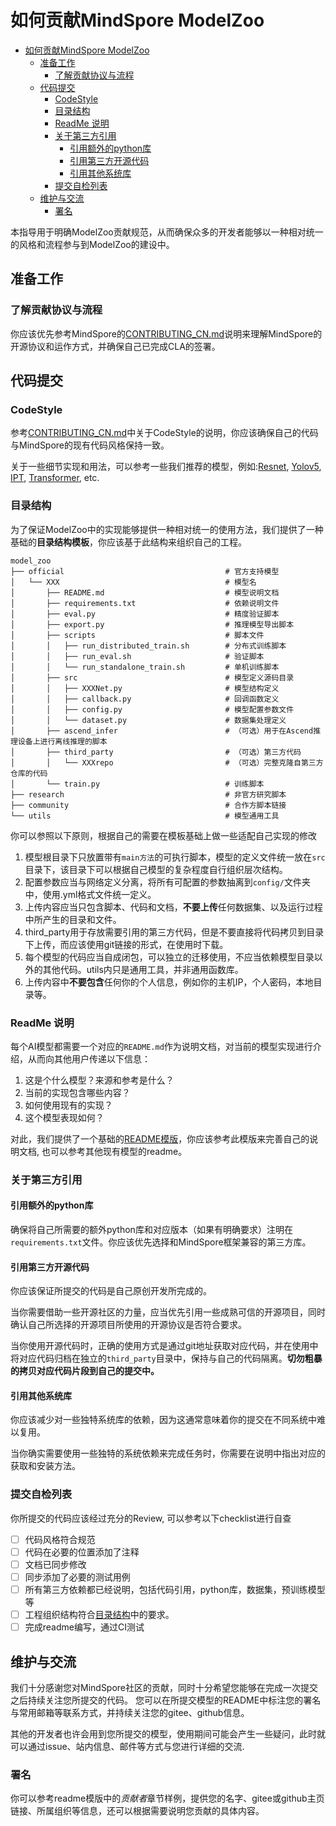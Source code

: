# 如何贡献MindSpore ModelZoo

<!-- TOC -->

- [如何贡献MindSpore ModelZoo](#如何贡献mindspore-modelzoo)
    - [准备工作](#准备工作)
        - [了解贡献协议与流程](#了解贡献协议与流程)
    - [代码提交](#代码提交)
        - [CodeStyle](#codestyle)
        - [目录结构](#目录结构)
        - [ReadMe 说明](#readme-说明)
        - [关于第三方引用](#关于第三方引用)
            - [引用额外的python库](#引用额外的python库)
            - [引用第三方开源代码](#引用第三方开源代码)
            - [引用其他系统库](#引用其他系统库)
        - [提交自检列表](#提交自检列表)
    - [维护与交流](#维护与交流)
        - [署名](#署名)

<!-- TOC -->

本指导用于明确ModelZoo贡献规范，从而确保众多的开发者能够以一种相对统一的风格和流程参与到ModelZoo的建设中。

## 准备工作

### 了解贡献协议与流程

你应该优先参考MindSpore的[CONTRIBUTING_CN.md](../CONTRIBUTING_CN.md)说明来理解MindSpore的开源协议和运作方式，并确保自己已完成CLA的签署。

<!--
### 确定自己贡献的目标

如果希望进行贡献，我们推荐你先从一些较为容易的issue开始尝试。你可以从以下列表中寻找一些简单的例如bugfix的工作。

- [wanted bugfix](https://gitee.com/mindspore/mindspore/issues?assignee_id=&author_id=&branch=&issue_search=&label_ids=58021213&label_text=kind/bug&milestone_id=&program_id=&scope=&sort=newest&state=open)

如果你可以完成独立的网络贡献，你可以从以下列表中找到我们待实现的网络列表。

- [wanted implement](https://gitee.com/mindspore/mindspore/issues?assignee_id=&author_id=&branch=&issue_search=&label_ids=58022151&label_text=device%2Fascend&milestone_id=&program_id=&scope=&sort=newest&state=open)

> **Notice** 记得在选定issue之后进行一条回复，从而让别人知道你已经着手于此issue的工作。当你完成某项工作后，也记得回到issue更新你的成果。如果过程中有什么问题，也可以随时在issue中更新你的进展。
-->

## 代码提交

### CodeStyle

参考[CONTRIBUTING_CN.md](../CONTRIBUTING_CN.md)中关于CodeStyle的说明，你应该确保自己的代码与MindSpore的现有代码风格保持一致。

关于一些细节实现和用法，可以参考一些我们推荐的模型，例如:[Resnet](https://gitee.com/mindspore/models/tree/master/official/cv/resnet), [Yolov5](https://gitee.com/mindspore/models/tree/master/official/cv/yolov5), [IPT](https://gitee.com/mindspore/models/tree/master/research/cv/IPT), [Transformer](https://gitee.com/mindspore/models/tree/master/official/nlp/transformer), etc.

### 目录结构

为了保证ModelZoo中的实现能够提供一种相对统一的使用方法，我们提供了一种基础的**目录结构模板**，你应该基于此结构来组织自己的工程。

```shell
model_zoo
├── official                                    # 官方支持模型
│   └── XXX                                     # 模型名
│       ├── README.md                           # 模型说明文档
│       ├── requirements.txt                    # 依赖说明文件
│       ├── eval.py                             # 精度验证脚本
│       ├── export.py                           # 推理模型导出脚本
│       ├── scripts                             # 脚本文件
│       │   ├── run_distributed_train.sh        # 分布式训练脚本
│       │   ├── run_eval.sh                     # 验证脚本
│       │   └── run_standalone_train.sh         # 单机训练脚本
│       ├── src                                 # 模型定义源码目录
│       │   ├── XXXNet.py                       # 模型结构定义
│       │   ├── callback.py                     # 回调函数定义
│       │   ├── config.py                       # 模型配置参数文件
│       │   └── dataset.py                      # 数据集处理定义
│       ├── ascend_infer                        # （可选）用于在Ascend推理设备上进行离线推理的脚本
│       ├── third_party                         # （可选）第三方代码
│       │   └── XXXrepo                         # （可选）完整克隆自第三方仓库的代码
│       └── train.py                            # 训练脚本
├── research                                    # 非官方研究脚本
├── community                                   # 合作方脚本链接
└── utils                                       # 模型通用工具
```

你可以参照以下原则，根据自己的需要在模板基础上做一些适配自己实现的修改

1. 模型根目录下只放置带有`main方法`的可执行脚本，模型的定义文件统一放在`src`目录下，该目录下可以根据自己模型的复杂程度自行组织层次结构。
2. 配置参数应当与网络定义分离，将所有可配置的参数抽离到`config/`文件夹中，使用.yml格式文件统一定义。
3. 上传内容应当只包含脚本、代码和文档，**不要上传**任何数据集、以及运行过程中所产生的目录和文件。
4. third_party用于存放需要引用的第三方代码，但是不要直接将代码拷贝到目录下上传，而应该使用git链接的形式，在使用时下载。
5. 每个模型的代码应当自成闭包，可以独立的迁移使用，不应当依赖模型目录以外的其他代码。utils内只是通用工具，并非通用函数库。
6. 上传内容中**不要包含**任何你的个人信息，例如你的主机IP，个人密码，本地目录等。

### ReadMe 说明

每个AI模型都需要一个对应的`README.md`作为说明文档，对当前的模型实现进行介绍，从而向其他用户传递以下信息：

1. 这是个什么模型？来源和参考是什么？
2. 当前的实现包含哪些内容？
3. 如何使用现有的实现？
4. 这个模型表现如何？

对此，我们提供了一个基础的[README模版](./README_TEMPLATE_CN.md)，你应该参考此模版来完善自己的说明文档, 也可以参考其他现有模型的readme。

### 关于第三方引用

#### 引用额外的python库

确保将自己所需要的额外python库和对应版本（如果有明确要求）注明在`requirements.txt`文件。你应该优先选择和MindSpore框架兼容的第三方库。

#### 引用第三方开源代码

你应该保证所提交的代码是自己原创开发所完成的。

当你需要借助一些开源社区的力量，应当优先引用一些成熟可信的开源项目，同时确认自己所选择的开源项目所使用的开源协议是否符合要求。

当你使用开源代码时，正确的使用方式是通过git地址获取对应代码，并在使用中将对应代码归档在独立的`third_party`目录中，保持与自己的代码隔离。**切勿粗暴的拷贝对应代码片段到自己的提交中。**

#### 引用其他系统库

你应该减少对一些独特系统库的依赖，因为这通常意味着你的提交在不同系统中难以复用。

当你确实需要使用一些独特的系统依赖来完成任务时，你需要在说明中指出对应的获取和安装方法。

### 提交自检列表

你所提交的代码应该经过充分的Review, 可以参考以下checklist进行自查

- [ ] 代码风格符合规范
- [ ] 代码在必要的位置添加了注释
- [ ] 文档已同步修改
- [ ] 同步添加了必要的测试用例
- [ ] 所有第三方依赖都已经说明，包括代码引用，python库，数据集，预训练模型等
- [ ] 工程组织结构符合[目录结构](#目录结构)中的要求。
- [ ] 完成readme编写，通过CI测试

## 维护与交流

我们十分感谢您对MindSpore社区的贡献，同时十分希望您能够在完成一次提交之后持续关注您所提交的代码。 您可以在所提交模型的README中标注您的署名与常用邮箱等联系方式，并持续关注您的gitee、github信息。

其他的开发者也许会用到您所提交的模型，使用期间可能会产生一些疑问，此时就可以通过issue、站内信息、邮件等方式与您进行详细的交流.

### 署名

你可以参考readme模版中的*贡献者*章节样例，提供您的名字、gitee或github主页链接、所属组织等信息，还可以根据需要说明您贡献的具体内容。
